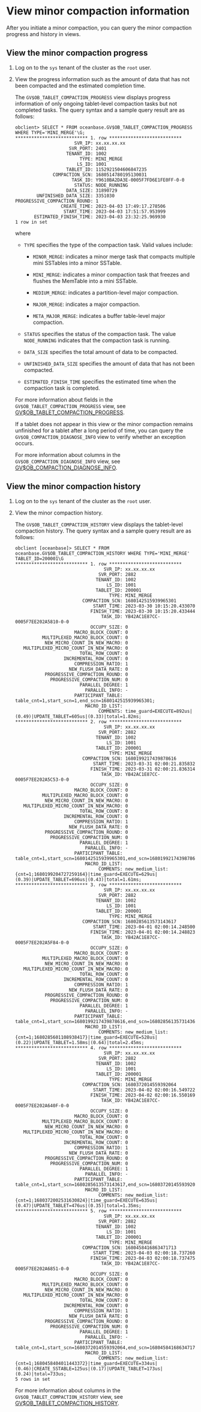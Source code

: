 # View minor compaction information

After you initiate a minor compaction, you can query the minor compaction progress and history in views.

## View the minor compaction progress

1. Log on to the `sys` tenant of the cluster as the `root` user.

2. View the progress information such as the amount of data that has not been compacted and the estimated completion time.

   The `GV$OB_TABLET_COMPACTION_PROGRESS` view displays progress information of only ongoing tablet-level compaction tasks but not completed tasks. The query syntax and a sample query result are as follows:

   ```shell
   obclient> SELECT * FROM oceanbase.GV$OB_TABLET_COMPACTION_PROGRESS WHERE TYPE='MINI_MERGE'\G;
   *************************** 1. row ***************************
                         SVR_IP: xx.xx.xx.xx
                       SVR_PORT: 2401
                      TENANT_ID: 1002
                           TYPE: MINI_MERGE
                          LS_ID: 1001
                      TABLET_ID: 1152921504606847235
                 COMPACTION_SCN: 1680514780195130031
                        TASK_ID: Y9610BA2DA3E-0005F7FD6E1FE0FF-0-0
                         STATUS: NODE_RUNNING
                      DATA_SIZE: 31890729
           UNFINISHED_DATA_SIZE: 3351030
   PROGRESSIVE_COMPACTION_ROUND: 1
                    CREATE_TIME: 2023-04-03 17:49:17.278506
                     START_TIME: 2023-04-03 17:51:57.953999
          ESTIMATED_FINISH_TIME: 2023-04-03 23:32:25.969930
   1 row in set
   ```

   where

   * `TYPE` specifies the type of the compaction task. Valid values include:

      * `MINOR_MERGE`: indicates a minor merge task that compacts multiple mini SSTables into a minor SSTable.

      * `MINI_MERGE`: indicates a minor compaction task that freezes and flushes the MemTable into a mini SSTable.

      * `MEDIUM_MERGE`: indicates a partition-level major compaction.

      * `MAJOR_MERGE`: indicates a major compaction.

      * `META_MAJOR_MERGE`: indicates a buffer table-level major compaction.

   * `STATUS` specifies the status of the compaction task. The value `NODE_RUNNING` indicates that the compaction task is running.

   * `DATA_SIZE` specifies the total amount of data to be compacted.

   * `UNFINISHED_DATA_SIZE` specifies the amount of data that has not been compacted.

   * `ESTIMATED_FINISH_TIME` specifies the estimated time when the compaction task is completed.

   For more information about fields in the `GV$OB_TABLET_COMPACTION_PROGRESS` view, see [GV$OB_TABLET_COMPACTION_PROGRESS](../../../700.system-views/400.system-view-of-mysql-mode/300.performance-view-of-mysql-mode/1100.gv-ob_tablet_compaction_progress-of-mysql-mode.md).

   If a tablet does not appear in this view or the minor compaction remains unfinished for a tablet after a long period of time, you can query the `GV$OB_COMPACTION_DIAGNOSE_INFO` view to verify whether an exception occurs.

   For more information about columns in the `GV$OB_COMPACTION_DIAGNOSE_INFO` view, see [GV$OB_COMPACTION_DIAGNOSE_INFO](../../../700.system-views/400.system-view-of-mysql-mode/300.performance-view-of-mysql-mode/200.gv-ob_compaction_diagnose_info-of-mysql-mode.md).


## View the minor compaction history


1. Log on to the `sys` tenant of the cluster as the `root` user.

2. View the minor compaction history.

   The `GV$OB_TABLET_COMPACTION_HISTORY` view displays the tablet-level compaction history. The query syntax and a sample query result are as follows:

   ```shell
   obclient [oceanbase]> SELECT * FROM oceanbase.GV$OB_TABLET_COMPACTION_HISTORY WHERE TYPE='MINI_MERGE' TABLET_ID=200001\G
   *************************** 1. row ***************************
                                    SVR_IP: xx.xx.xx.xx
                                  SVR_PORT: 2882
                                 TENANT_ID: 1002
                                     LS_ID: 1001
                                 TABLET_ID: 200001
                                      TYPE: MINI_MERGE
                            COMPACTION_SCN: 1680142515939965301
                                START_TIME: 2023-03-30 10:15:20.433070
                               FINISH_TIME: 2023-03-30 10:15:20.433444
                                   TASK_ID: YB42AC1E87CC-0005F7EE202A5810-0-0
                               OCCUPY_SIZE: 0
                         MACRO_BLOCK_COUNT: 0
             MULTIPLEXED_MACRO_BLOCK_COUNT: 0
              NEW_MICRO_COUNT_IN_NEW_MACRO: 0
      MULTIPLEXED_MICRO_COUNT_IN_NEW_MACRO: 0
                           TOTAL_ROW_COUNT: 0
                     INCREMENTAL_ROW_COUNT: 0
                         COMPRESSION_RATIO: 1
                       NEW_FLUSH_DATA_RATE: 0
              PROGRESSIVE_COMPACTION_ROUND: 0
                PROGRESSIVE_COMPACTION_NUM: 0
                           PARALLEL_DEGREE: 1
                             PARALLEL_INFO: -
                         PARTICIPANT_TABLE: table_cnt=1,start_scn=1,end_scn=1680142515939965301;
                             MACRO_ID_LIST:
                                  COMMENTS: time_guard=EXECUTE=892us|(0.49)|UPDATE_TABLET=605us|(0.33)|total=1.82ms;
   *************************** 2. row ***************************
                                    SVR_IP: xx.xx.xx.xx
                                  SVR_PORT: 2882
                                 TENANT_ID: 1002
                                     LS_ID: 1001
                                 TABLET_ID: 200001
                                      TYPE: MINI_MERGE
                            COMPACTION_SCN: 1680199217439878616
                                START_TIME: 2023-03-31 02:00:21.835832
                               FINISH_TIME: 2023-03-31 02:00:21.836314
                                   TASK_ID: YB42AC1E87CC-0005F7EE202A5C53-0-0
                               OCCUPY_SIZE: 0
                         MACRO_BLOCK_COUNT: 0
             MULTIPLEXED_MACRO_BLOCK_COUNT: 0
              NEW_MICRO_COUNT_IN_NEW_MACRO: 0
      MULTIPLEXED_MICRO_COUNT_IN_NEW_MACRO: 0
                           TOTAL_ROW_COUNT: 0
                     INCREMENTAL_ROW_COUNT: 0
                         COMPRESSION_RATIO: 1
                       NEW_FLUSH_DATA_RATE: 0
              PROGRESSIVE_COMPACTION_ROUND: 0
                PROGRESSIVE_COMPACTION_NUM: 0
                           PARALLEL_DEGREE: 1
                             PARALLEL_INFO: -
                         PARTICIPANT_TABLE: table_cnt=1,start_scn=1680142515939965301,end_scn=1680199217439878616;
                             MACRO_ID_LIST:
                                  COMMENTS: new_medium_list:{cnt=1;1680199204727259164}|time_guard=EXECUTE=629us|(0.39)|UPDATE_TABLET=696us|(0.43)|total=1.61ms;
   *************************** 3. row ***************************
                                    SVR_IP: xx.xx.xx.xx
                                  SVR_PORT: 2882
                                 TENANT_ID: 1002
                                     LS_ID: 1001
                                 TABLET_ID: 200001
                                      TYPE: MINI_MERGE
                            COMPACTION_SCN: 1680285613573143617
                                START_TIME: 2023-04-01 02:00:14.248500
                               FINISH_TIME: 2023-04-01 02:00:14.248823
                                   TASK_ID: YB42AC1E87CC-0005F7EE202A5F84-0-0
                               OCCUPY_SIZE: 0
                         MACRO_BLOCK_COUNT: 0
             MULTIPLEXED_MACRO_BLOCK_COUNT: 0
              NEW_MICRO_COUNT_IN_NEW_MACRO: 0
      MULTIPLEXED_MICRO_COUNT_IN_NEW_MACRO: 0
                           TOTAL_ROW_COUNT: 0
                     INCREMENTAL_ROW_COUNT: 0
                         COMPRESSION_RATIO: 1
                       NEW_FLUSH_DATA_RATE: 0
              PROGRESSIVE_COMPACTION_ROUND: 0
                PROGRESSIVE_COMPACTION_NUM: 0
                           PARALLEL_DEGREE: 1
                             PARALLEL_INFO: -
                         PARTICIPANT_TABLE: table_cnt=1,start_scn=1680199217439878616,end_scn=1680285613573143617;
                             MACRO_ID_LIST:
                                  COMMENTS: new_medium_list:{cnt=1;1680285601108938417}|time_guard=EXECUTE=528us|(0.22)|UPDATE_TABLET=1.58ms|(0.64)|total=2.45ms;
   *************************** 4. row ***************************
                                    SVR_IP: xx.xx.xx.xx
                                  SVR_PORT: 2882
                                 TENANT_ID: 1002
                                     LS_ID: 1001
                                 TABLET_ID: 200001
                                      TYPE: MINI_MERGE
                            COMPACTION_SCN: 1680372014559392064
                                START_TIME: 2023-04-02 02:00:16.549722
                               FINISH_TIME: 2023-04-02 02:00:16.550169
                                   TASK_ID: YB42AC1E87CC-0005F7EE202A640F-0-0
                               OCCUPY_SIZE: 0
                         MACRO_BLOCK_COUNT: 0
             MULTIPLEXED_MACRO_BLOCK_COUNT: 0
              NEW_MICRO_COUNT_IN_NEW_MACRO: 0
      MULTIPLEXED_MICRO_COUNT_IN_NEW_MACRO: 0
                           TOTAL_ROW_COUNT: 0
                     INCREMENTAL_ROW_COUNT: 0
                         COMPRESSION_RATIO: 1
                       NEW_FLUSH_DATA_RATE: 0
              PROGRESSIVE_COMPACTION_ROUND: 0
                PROGRESSIVE_COMPACTION_NUM: 0
                           PARALLEL_DEGREE: 1
                             PARALLEL_INFO: -
                         PARTICIPANT_TABLE: table_cnt=1,start_scn=1680285613573143617,end_scn=1680372014559392064;
                             MACRO_ID_LIST:
                                  COMMENTS: new_medium_list:{cnt=1;1680372002531630824}|time_guard=EXECUTE=635us|(0.47)|UPDATE_TABLET=476us|(0.35)|total=1.35ms;
   *************************** 5. row ***************************
                                    SVR_IP: xx.xx.xx.xx
                                  SVR_PORT: 2882
                                 TENANT_ID: 1002
                                     LS_ID: 1001
                                 TABLET_ID: 200001
                                      TYPE: MINI_MERGE
                            COMPACTION_SCN: 1680458416863471713
                                START_TIME: 2023-04-03 02:00:18.737260
                               FINISH_TIME: 2023-04-03 02:00:18.737475
                                   TASK_ID: YB42AC1E87CC-0005F7EE202A6851-0-0
                               OCCUPY_SIZE: 0
                         MACRO_BLOCK_COUNT: 0
             MULTIPLEXED_MACRO_BLOCK_COUNT: 0
              NEW_MICRO_COUNT_IN_NEW_MACRO: 0
      MULTIPLEXED_MICRO_COUNT_IN_NEW_MACRO: 0
                           TOTAL_ROW_COUNT: 0
                     INCREMENTAL_ROW_COUNT: 0
                         COMPRESSION_RATIO: 1
                       NEW_FLUSH_DATA_RATE: 0
              PROGRESSIVE_COMPACTION_ROUND: 0
                PROGRESSIVE_COMPACTION_NUM: 0
                           PARALLEL_DEGREE: 1
                             PARALLEL_INFO: -
                         PARTICIPANT_TABLE: table_cnt=1,start_scn=1680372014559392064,end_scn=1680458416863471713;
                             MACRO_ID_LIST:
                                  COMMENTS: new_medium_list:{cnt=1;1680458404011443372}|time_guard=EXECUTE=334us|(0.46)|CREATE_SSTABLE=125us|(0.17)|UPDATE_TABLET=173us|(0.24)|total=733us;
   5 rows in set
   ```

   For more information about columns in the `GV$OB_TABLET_COMPACTION_HISTORY` view, see [GV$OB_TABLET_COMPACTION_HISTORY](../../../700.system-views/400.system-view-of-mysql-mode/300.performance-view-of-mysql-mode/1000.gv-ob_tablet_compaction_history-of-mysql-mode.md).
